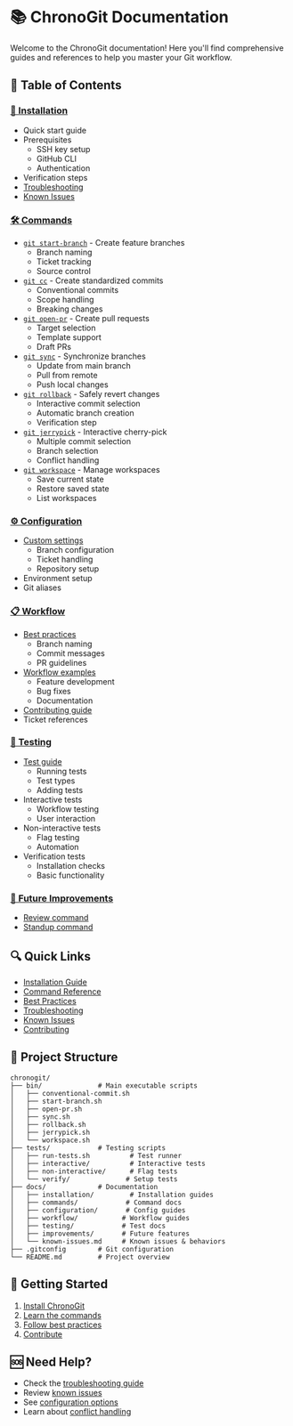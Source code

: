 # 📚 ChronoGit Documentation

Welcome to the ChronoGit documentation! Here you'll find comprehensive guides and references to help you master your Git workflow.

## 📖 Table of Contents

### [🚀 Installation](installation/README.md)
- Quick start guide
- Prerequisites
  - SSH key setup
  - GitHub CLI
  - Authentication
- Verification steps
- [Troubleshooting](installation/troubleshooting.md)
- [Known Issues](known-issues.md)

### [🛠️ Commands](commands/README.md)
- [`git start-branch`](commands/start-branch.md) - Create feature branches
  - Branch naming
  - Ticket tracking
  - Source control
- [`git cc`](commands/conventional-commit.md) - Create standardized commits
  - Conventional commits
  - Scope handling
  - Breaking changes
- [`git open-pr`](commands/open-pr.md) - Create pull requests
  - Target selection
  - Template support
  - Draft PRs
- [`git sync`](commands/sync.md) - Synchronize branches
  - Update from main branch
  - Pull from remote
  - Push local changes
- [`git rollback`](commands/rollback.md) - Safely revert changes
  - Interactive commit selection
  - Automatic branch creation
  - Verification step
- [`git jerrypick`](commands/jerrypick.md) - Interactive cherry-pick
  - Multiple commit selection
  - Branch selection
  - Conflict handling
- [`git workspace`](commands/workspace.md) - Manage workspaces
  - Save current state
  - Restore saved state
  - List workspaces

### [⚙️ Configuration](configuration/README.md)
- [Custom settings](configuration/custom-config.md)
  - Branch configuration
  - Ticket handling
  - Repository setup
- Environment setup
- Git aliases

### [📋 Workflow](workflow/README.md)
- [Best practices](workflow/best-practices.md)
  - Branch naming
  - Commit messages
  - PR guidelines
- [Workflow examples](workflow/examples.md)
  - Feature development
  - Bug fixes
  - Documentation
- [Contributing guide](workflow/contributing.md)
- Ticket references

### [🧪 Testing](testing/README.md)
- [Test guide](testing/test-guide.md)
  - Running tests
  - Test types
  - Adding tests
- Interactive tests
  - Workflow testing
  - User interaction
- Non-interactive tests
  - Flag testing
  - Automation
- Verification tests
  - Installation checks
  - Basic functionality

### [🔮 Future Improvements](improvements/README.md)
- [Review command](improvements/review-command.md)
- [Standup command](improvements/standup-command.md)

## 🔍 Quick Links

- [Installation Guide](installation/README.md)
- [Command Reference](commands/README.md)
- [Best Practices](workflow/best-practices.md)
- [Troubleshooting](installation/troubleshooting.md)
- [Known Issues](known-issues.md)
- [Contributing](workflow/contributing.md)

## 📁 Project Structure

```
chronogit/
├── bin/              # Main executable scripts
│   ├── conventional-commit.sh
│   ├── start-branch.sh
│   ├── open-pr.sh
│   ├── sync.sh
│   ├── rollback.sh
│   ├── jerrypick.sh
│   └── workspace.sh
├── tests/            # Testing scripts
│   ├── run-tests.sh          # Test runner
│   ├── interactive/          # Interactive tests
│   ├── non-interactive/      # Flag tests
│   └── verify/              # Setup tests
├── docs/             # Documentation
│   ├── installation/         # Installation guides
│   ├── commands/            # Command docs
│   ├── configuration/       # Config guides
│   ├── workflow/           # Workflow guides
│   ├── testing/            # Test docs
│   ├── improvements/       # Future features
│   └── known-issues.md     # Known issues & behaviors
├── .gitconfig        # Git configuration
└── README.md         # Project overview
```

## 🎯 Getting Started

1. [Install ChronoGit](installation/README.md)
2. [Learn the commands](commands/README.md)
3. [Follow best practices](workflow/best-practices.md)
4. [Contribute](workflow/contributing.md)

## 🆘 Need Help?

- Check the [troubleshooting guide](installation/troubleshooting.md)
- Review [known issues](known-issues.md)
- See [configuration options](configuration/README.md)
- Learn about [conflict handling](workflow/best-practices.md#conflict-management)
